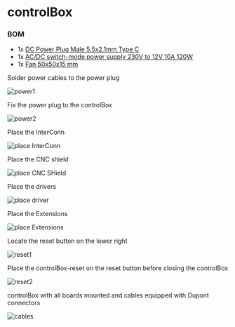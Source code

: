 # controlBox

### BOM
* 1x [DC Power Plug Male 5.5x2.1mm Type C](https://www.aliexpress.com/item/1005003324016159.html)
* 1x [AC/DC switch-mode power supply 230V to 12V 10A 120W](https://www.ebay.de/itm/386404788570)
* 1x [Fan 50x50x15 mm](https://www.aliexpress.com/item/1005003960311498.html)

Solder power cables to the power plug

![power1](/controlBox/power1.jpg)

Fix the power plug to the controlBox

![power2](/controlBox/power2.jpg)

Place the InterConn

![place InterConn](/controlBox/place%20InterConn.jpg)

Place the CNC shield

![place CNC SHield](/controlBox/place%20CNC%20SHield.jpg)

Place the drivers

![place driver](/controlBox/place%20driver.jpg)

Place the Extensions

![place Extensions](/controlBox/place%20Extensions.jpg)

Locate the reset button on the lower right

![reset1](/controlBox/reset1.jpg)

Place the controlBox-reset on the reset button before closing the controlBox

![reset2](/controlBox/reset2.jpg)

controlBox with all boards mounted and cables equipped with Dupont connectors

![cables](/controlBox/cables.jpg)
